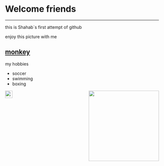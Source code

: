 # Welcome friends 
---

this is Shahab´s first attempt of github

enjoy this picture with me

[monkey](https://cdn.britannica.com/06/150806-050-6AE99C98/Proboscis-monkey.jpg)
---

my hobbies
- soccer
- swimming
- boxing


<img src="https://github.githubassets.com/images/mona-whisper.gif" height="24" /></h2>
<img align='right' src="https://media.giphy.com/media/836HiJc7pgzy8iNXCn/giphy.gif" width="230" />
